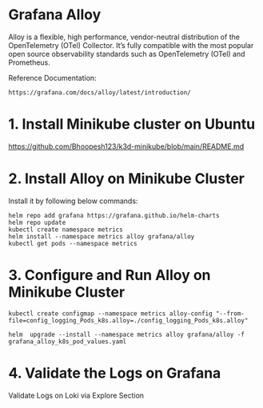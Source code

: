 # Grafana Alloy  
Alloy is a flexible, high performance, vendor-neutral distribution of the OpenTelemetry (OTel) Collector. It’s fully compatible with the most popular open source observability standards such as OpenTelemetry (OTel) and Prometheus.

Reference Documentation:  

    https://grafana.com/docs/alloy/latest/introduction/

# 1. Install Minikube cluster on Ubuntu

https://github.com/Bhoopesh123/k3d-minikube/blob/main/README.md

# 2. Install Alloy on Minikube Cluster 

Install it by following below commands:  

    helm repo add grafana https://grafana.github.io/helm-charts
    helm repo update
    kubectl create namespace metrics
    helm install --namespace metrics alloy grafana/alloy
    kubectl get pods --namespace metrics

# 3. Configure and Run Alloy on Minikube Cluster

    kubectl create configmap --namespace metrics alloy-config "--from-file=config_logging_Pods_k8s.alloy=./config_logging_Pods_k8s.alloy"

    helm  upgrade --install --namespace metrics alloy grafana/alloy -f grafana_alloy_k8s_pod_values.yaml

# 4. Validate the Logs on Grafana

Validate Logs on Loki via Explore Section